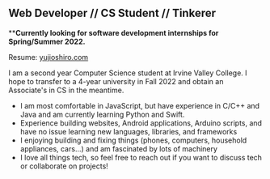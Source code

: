 
## Web Developer // CS Student // Tinkerer

****Currently looking for software development internships for Spring/Summer 2022.**

Resume: [yujioshiro.com](https://yujioshiro.com)

I am a second year Computer Science student at Irvine Valley College. I hope to transfer to a 4-year university in Fall 2022 and obtain an Associate's in CS in the meantime. 
- I am most comfortable in JavaScript, but have experience in C/C++ and Java and am currently learning Python and Swift.
- Experience building websites, Android applications, Arduino scripts, and have no issue learning new languages, libraries, and frameworks
- I enjoying building and fixing things (phones, computers, household appliances, cars...) and am fascinated by lots of machinery
- I love all things tech, so feel free to reach out if you want to discuss tech or collaborate on projects!

<!-- [![Yuji's GitHub stats](https://github-readme-stats.vercel.app/api?username=yujioshiro)](https://github.com/yujioshiro/github-readme-stats) -->


<!-- ![Visitors](https://visitor-badge.glitch.me/badge?page_id=${yujioshiro}.${yujioshiro}) -->
<!-- <img height="100em" width="150em" src="https://github-readme-stats.vercel.app/api/top-langs/?username=yujioshiro&layout=compact" /> -->

<!--
**yujioshiro/yujioshiro** is a ✨ _special_ ✨ repository because its `README.md` (this file) appears on your GitHub profile.

Here are some ideas to get you started:

- 🔭 I’m currently working on ...
- 🌱 I’m currently learning ...
- 👯 I’m looking to collaborate on ...
- 🤔 I’m looking for help with ...
- 💬 Ask me about ...
- 📫 How to reach me: ...
- 😄 Pronouns: ...
- ⚡ Fun fact: ...
-->
